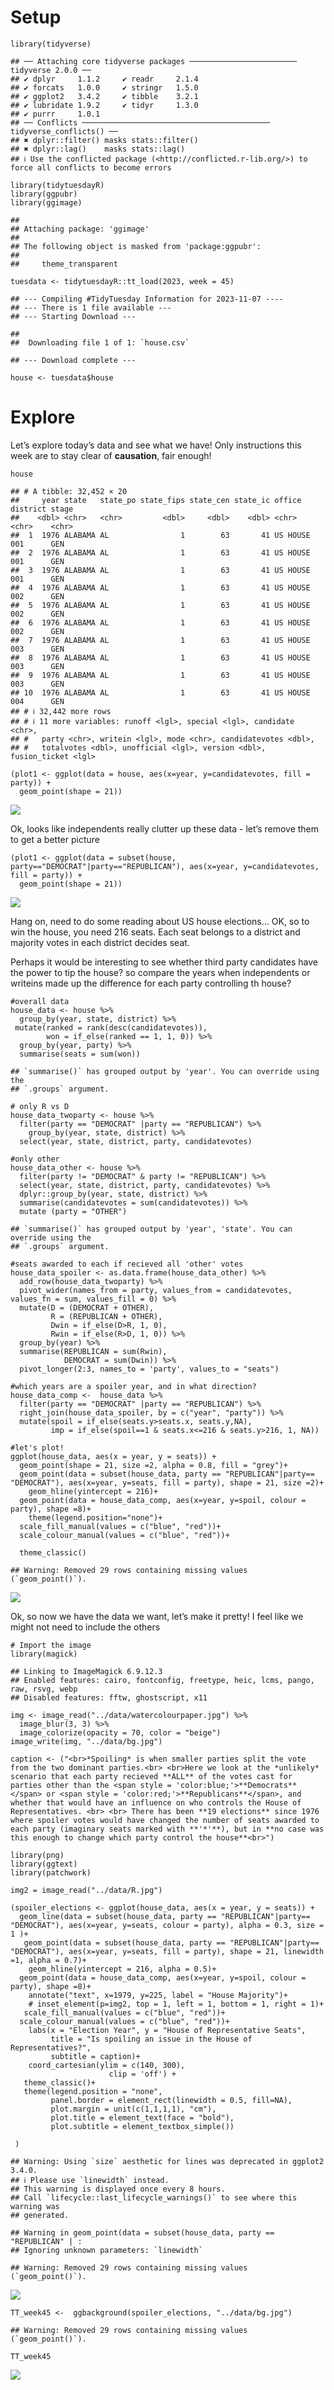 # Setup

    library(tidyverse)

    ## ── Attaching core tidyverse packages ──────────────────────── tidyverse 2.0.0 ──
    ## ✔ dplyr     1.1.2     ✔ readr     2.1.4
    ## ✔ forcats   1.0.0     ✔ stringr   1.5.0
    ## ✔ ggplot2   3.4.2     ✔ tibble    3.2.1
    ## ✔ lubridate 1.9.2     ✔ tidyr     1.3.0
    ## ✔ purrr     1.0.1     
    ## ── Conflicts ────────────────────────────────────────── tidyverse_conflicts() ──
    ## ✖ dplyr::filter() masks stats::filter()
    ## ✖ dplyr::lag()    masks stats::lag()
    ## ℹ Use the conflicted package (<http://conflicted.r-lib.org/>) to force all conflicts to become errors

    library(tidytuesdayR)
    library(ggpubr)
    library(ggimage)

    ## 
    ## Attaching package: 'ggimage'
    ## 
    ## The following object is masked from 'package:ggpubr':
    ## 
    ##     theme_transparent

    tuesdata <- tidytuesdayR::tt_load(2023, week = 45)

    ## --- Compiling #TidyTuesday Information for 2023-11-07 ----
    ## --- There is 1 file available ---
    ## --- Starting Download ---

    ## 
    ##  Downloading file 1 of 1: `house.csv`

    ## --- Download complete ---

    house <- tuesdata$house

# Explore

Let’s explore today’s data and see what we have! Only instructions this
week are to stay clear of **causation**, fair enough!

    house

    ## # A tibble: 32,452 × 20
    ##     year state   state_po state_fips state_cen state_ic office   district stage
    ##    <dbl> <chr>   <chr>         <dbl>     <dbl>    <dbl> <chr>    <chr>    <chr>
    ##  1  1976 ALABAMA AL                1        63       41 US HOUSE 001      GEN  
    ##  2  1976 ALABAMA AL                1        63       41 US HOUSE 001      GEN  
    ##  3  1976 ALABAMA AL                1        63       41 US HOUSE 001      GEN  
    ##  4  1976 ALABAMA AL                1        63       41 US HOUSE 002      GEN  
    ##  5  1976 ALABAMA AL                1        63       41 US HOUSE 002      GEN  
    ##  6  1976 ALABAMA AL                1        63       41 US HOUSE 002      GEN  
    ##  7  1976 ALABAMA AL                1        63       41 US HOUSE 003      GEN  
    ##  8  1976 ALABAMA AL                1        63       41 US HOUSE 003      GEN  
    ##  9  1976 ALABAMA AL                1        63       41 US HOUSE 003      GEN  
    ## 10  1976 ALABAMA AL                1        63       41 US HOUSE 004      GEN  
    ## # ℹ 32,442 more rows
    ## # ℹ 11 more variables: runoff <lgl>, special <lgl>, candidate <chr>,
    ## #   party <chr>, writein <lgl>, mode <chr>, candidatevotes <dbl>,
    ## #   totalvotes <dbl>, unofficial <lgl>, version <dbl>, fusion_ticket <lgl>

    (plot1 <- ggplot(data = house, aes(x=year, y=candidatevotes, fill = party)) +
      geom_point(shape = 21))

![](2023_week45_files/figure-markdown_strict/unnamed-chunk-2-1.png)

Ok, looks like independents really clutter up these data - let’s remove
them to get a better picture

    (plot1 <- ggplot(data = subset(house, party=="DEMOCRAT"|party=="REPUBLICAN"), aes(x=year, y=candidatevotes, fill = party)) +
      geom_point(shape = 21))

![](2023_week45_files/figure-markdown_strict/unnamed-chunk-3-1.png)

Hang on, need to do some reading about US house elections… OK, so to win
the house, you need 216 seats. Each seat belongs to a district and
majority votes in each district decides seat.

Perhaps it would be interesting to see whether third party candidates
have the power to tip the house? so compare the years when independents
or writeins made up the difference for each party controlling th house?

    #overall data
    house_data <- house %>% 
      group_by(year, state, district) %>% 
     mutate(ranked = rank(desc(candidatevotes)),
            won = if_else(ranked == 1, 1, 0)) %>%
      group_by(year, party) %>% 
      summarise(seats = sum(won)) 

    ## `summarise()` has grouped output by 'year'. You can override using the
    ## `.groups` argument.

    # only R vs D
    house_data_twoparty <- house %>% 
      filter(party == "DEMOCRAT" |party == "REPUBLICAN") %>% 
        group_by(year, state, district) %>% 
      select(year, state, district, party, candidatevotes)

    #only other
    house_data_other <- house %>% 
      filter(party != "DEMOCRAT" & party != "REPUBLICAN") %>% 
      select(year, state, district, party, candidatevotes) %>% 
      dplyr::group_by(year, state, district) %>% 
      summarise(candidatevotes = sum(candidatevotes)) %>% 
      mutate (party = "OTHER") 

    ## `summarise()` has grouped output by 'year', 'state'. You can override using the
    ## `.groups` argument.

    #seats awarded to each if recieved all 'other' votes
    house_data_spoiler <- as.data.frame(house_data_other) %>% 
      add_row(house_data_twoparty) %>%
      pivot_wider(names_from = party, values_from = candidatevotes, values_fn = sum, values_fill = 0) %>% 
      mutate(D = (DEMOCRAT + OTHER),
             R = (REPUBLICAN + OTHER),
             Dwin = if_else(D>R, 1, 0),
             Rwin = if_else(R>D, 1, 0)) %>% 
      group_by(year) %>% 
      summarise(REPUBLICAN = sum(Rwin),
                DEMOCRAT = sum(Dwin)) %>% 
      pivot_longer(2:3, names_to = 'party', values_to = "seats")

    #which years are a spoiler year, and in what direction?  
    house_data_comp <-  house_data %>% 
      filter(party == "DEMOCRAT" |party == "REPUBLICAN") %>% 
      right_join(house_data_spoiler, by = c("year", "party")) %>% 
      mutate(spoil = if_else(seats.y>seats.x, seats.y,NA),
             imp = if_else(spoil==1 & seats.x<=216 & seats.y>216, 1, NA)) 
      
    #let's plot!
    ggplot(house_data, aes(x = year, y = seats)) +
      geom_point(shape = 21, size =2, alpha = 0.8, fill = "grey")+
      geom_point(data = subset(house_data, party == "REPUBLICAN"|party== "DEMOCRAT"), aes(x=year, y=seats, fill = party), shape = 21, size =2)+
        geom_hline(yintercept = 216)+
      geom_point(data = house_data_comp, aes(x=year, y=spoil, colour = party), shape =8)+
        theme(legend.position="none")+
      scale_fill_manual(values = c("blue", "red"))+
      scale_colour_manual(values = c("blue", "red"))+

      theme_classic()

    ## Warning: Removed 29 rows containing missing values (`geom_point()`).

![](2023_week45_files/figure-markdown_strict/unnamed-chunk-4-1.png)

Ok, so now we have the data we want, let’s make it pretty! I feel like
we might not need to include the others

    # Import the image
    library(magick)

    ## Linking to ImageMagick 6.9.12.3
    ## Enabled features: cairo, fontconfig, freetype, heic, lcms, pango, raw, rsvg, webp
    ## Disabled features: fftw, ghostscript, x11

    img <- image_read("../data/watercolourpaper.jpg") %>% 
      image_blur(3, 3) %>%
      image_colorize(opacity = 70, color = "beige")
    image_write(img, "../data/bg.jpg")

    caption <- ("<br>*Spoiling* is when smaller parties split the vote from the two dominant parties.<br> <br>Here we look at the *unlikely* scenario that each party recieved **ALL** of the votes cast for parties other than the <span style = 'color:blue;'>**Democrats**</span> or <span style = 'color:red;'>**Republicans**</span>, and whether that would have an influence on who controls the House of Representatives. <br> <br> There has been **19 elections** since 1976 where spoiler votes would have changed the number of seats awarded to each party (imaginary seats marked with **'*'**), but in **no case was this enough to change which party control the house**<br>")

    library(png)
    library(ggtext)
    library(patchwork)

    img2 = image_read("../data/R.jpg")

    (spoiler_elections <- ggplot(house_data, aes(x = year, y = seats)) +
      geom_line(data = subset(house_data, party == "REPUBLICAN"|party== "DEMOCRAT"), aes(x=year, y=seats, colour = party), alpha = 0.3, size = 1 )+
       geom_point(data = subset(house_data, party == "REPUBLICAN"|party== "DEMOCRAT"), aes(x=year, y=seats, fill = party), shape = 21, linewidth =1, alpha = 0.7)+
        geom_hline(yintercept = 216, alpha = 0.5)+
      geom_point(data = house_data_comp, aes(x=year, y=spoil, colour = party), shape =8)+
        annotate("text", x=1979, y=225, label = "House Majority")+
        # inset_element(p=img2, top = 1, left = 1, bottom = 1, right = 1)+
       scale_fill_manual(values = c("blue", "red"))+
      scale_colour_manual(values = c("blue", "red"))+
        labs(x = "Election Year", y = "House of Representative Seats",
             title = "Is spoiling an issue in the House of Representatives?",
             subtitle = caption)+
        coord_cartesian(ylim = c(140, 300), 
                          clip = 'off') +
       theme_classic()+
       theme(legend.position = "none",
             panel.border = element_rect(linewidth = 0.5, fill=NA),
             plot.margin = unit(c(1,1,1,1), "cm"),
             plot.title = element_text(face = "bold"),
             plot.subtitle = element_textbox_simple())
         
     )

    ## Warning: Using `size` aesthetic for lines was deprecated in ggplot2 3.4.0.
    ## ℹ Please use `linewidth` instead.
    ## This warning is displayed once every 8 hours.
    ## Call `lifecycle::last_lifecycle_warnings()` to see where this warning was
    ## generated.

    ## Warning in geom_point(data = subset(house_data, party == "REPUBLICAN" | :
    ## Ignoring unknown parameters: `linewidth`

    ## Warning: Removed 29 rows containing missing values (`geom_point()`).

![](2023_week45_files/figure-markdown_strict/unnamed-chunk-5-1.png)

    TT_week45 <-  ggbackground(spoiler_elections, "../data/bg.jpg")

    ## Warning: Removed 29 rows containing missing values (`geom_point()`).

    TT_week45

![](2023_week45_files/figure-markdown_strict/unnamed-chunk-5-2.png)

